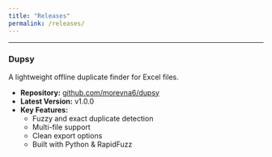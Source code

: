 ```yaml
---
title: "Releases"
permalink: /releases/
---
```


<hr>
<h3>Dupsy</h3>
<p>A lightweight offline duplicate finder for Excel files.</p>
<ul>
  <li><strong>Repository:</strong> <a href="https://github.com/morevna6/dupsy">github.com/morevna6/dupsy</a></li>
  <li><strong>Latest Version:</strong> v1.0.0</li>
  <li><strong>Key Features:</strong>
    <ul>
      <li>Fuzzy and exact duplicate detection</li>
      <li>Multi-file support</li>
      <li>Clean export options</li>
      <li>Built with Python & RapidFuzz</li>
    </ul>
  </li>
</ul>
